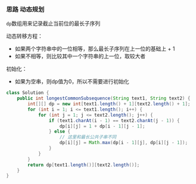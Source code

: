 ### 思路 动态规划

`dp`数组用来记录截止当前位的最长子序列

动态转移方程：

- 如果两个字符串中的一位相等，那么最长子序列在上一位的基础上 + 1
- 如果不相等，则比较其中一个字符串的上一位，取较大者

初始化：

- 如果为空串，则dp值为0，所以不需要进行初始化

```java
class Solution {
    public int longestCommonSubsequence(String text1, String text2) {
        int[][] dp = new int[text1.length() + 1][text2.length() + 1];
        for (int i = 1; i <= text1.length(); i++) {
            for (int j = 1; j <= text2.length(); j++) {
                if (text1.charAt(i - 1) == text2.charAt(j - 1)) {
                    dp[i][j] = 1 + dp[i - 1][j - 1];
                } else {
                    // 这里和最长公共子串不同
                    dp[i][j] = Math.max(dp[i - 1][j], dp[i][j - 1]);
                }
            }
        }
        return dp[text1.length()][text2.length()];
    }
}
```

